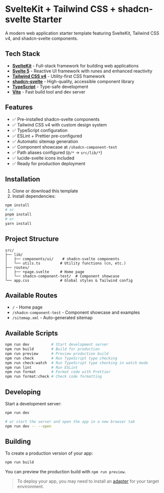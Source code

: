 # SvelteKit + Tailwind CSS + shadcn-svelte Starter

A modern web application starter template featuring SvelteKit, Tailwind CSS v4, and shadcn-svelte components.

## Tech Stack

- **[SvelteKit](https://kit.svelte.dev/)** - Full-stack framework for building web applications
- **[Svelte 5](https://svelte.dev/)** - Reactive UI framework with runes and enhanced reactivity
- **[Tailwind CSS v4](https://tailwindcss.com/)** - Utility-first CSS framework
- **[shadcn-svelte](https://www.shadcn-svelte.com/)** - High-quality, accessible component library
- **[TypeScript](https://www.typescriptlang.org/)** - Type-safe development
- **[Vite](https://vitejs.dev/)** - Fast build tool and dev server

## Features

- ✅ Pre-installed shadcn-svelte components
- ✅ Tailwind CSS v4 with custom design system
- ✅ TypeScript configuration
- ✅ ESLint + Prettier pre-configured
- ✅ Automatic sitemap generation
- ✅ Component showcase at `/shadcn-component-test`
- ✅ Path aliases configured (`@/*` → `src/lib/*`)
- ✅ lucide-svelte icons included
- ✅ Ready for production deployment

## Installation

1. Clone or download this template
2. Install dependencies:

```bash
npm install
# or
pnpm install
# or
yarn install
```

## Project Structure

```
src/
├── lib/
│   ├── components/ui/    # shadcn-svelte components
│   └── utils.ts         # Utility functions (cn, etc.)
├── routes/
│   ├── +page.svelte     # Home page
│   └── shadcn-component-test/  # Component showcase
└── app.css              # Global styles & Tailwind config
```

## Available Routes

- `/` - Home page
- `/shadcn-component-test` - Component showcase and examples
- `/sitemap.xml` - Auto-generated sitemap

## Available Scripts

```bash
npm run dev          # Start development server
npm run build        # Build for production
npm run preview      # Preview production build
npm run check        # Run TypeScript type checking
npm run check:watch  # Run TypeScript type checking in watch mode
npm run lint         # Run ESLint
npm run format       # Format code with Prettier
npm run format:check # Check code formatting
```

## Developing

Start a development server:

```bash
npm run dev

# or start the server and open the app in a new browser tab
npm run dev -- --open
```

## Building

To create a production version of your app:

```bash
npm run build
```

You can preview the production build with `npm run preview`.

> To deploy your app, you may need to install an [adapter](https://svelte.dev/docs/kit/adapters) for your target environment.
